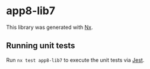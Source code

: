 # app8-lib7

This library was generated with [Nx](https://nx.dev).

## Running unit tests

Run `nx test app8-lib7` to execute the unit tests via [Jest](https://jestjs.io).
